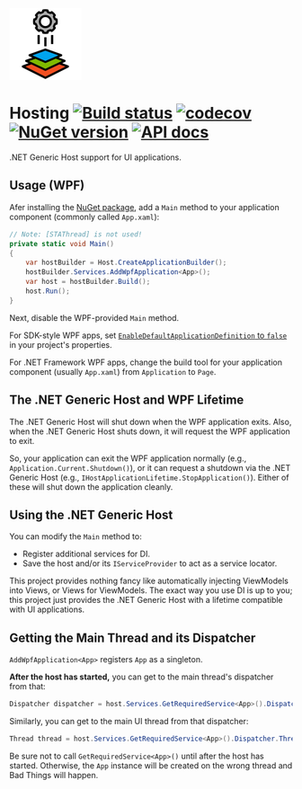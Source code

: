 ![Logo](src/icon.png)

# Hosting [![Build status](https://github.com/StephenCleary/Hosting/workflows/Build/badge.svg)](https://github.com/StephenCleary/Hosting/actions?query=workflow%3ABuild) [![codecov](https://codecov.io/gh/StephenCleary/Hosting/branch/main/graph/badge.svg)](https://codecov.io/gh/StephenCleary/Hosting) [![NuGet version](https://badge.fury.io/nu/Nito.Collections.Hosting.svg)](https://www.nuget.org/packages/Nito.Collections.Hosting) [![API docs](https://img.shields.io/badge/API-FuGet-blue.svg)](https://www.fuget.org/packages/Nito.Collections.Hosting)

.NET Generic Host support for UI applications.

## Usage (WPF)

Afer installing the [NuGet package](https://www.nuget.org/packages/Nito.Collections.Hosting), add a `Main` method to your application component (commonly called `App.xaml`):

```C#
// Note: [STAThread] is not used!
private static void Main()
{
	var hostBuilder = Host.CreateApplicationBuilder();
	hostBuilder.Services.AddWpfApplication<App>();
	var host = hostBuilder.Build();
	host.Run();
}
```

Next, disable the WPF-provided `Main` method.

For SDK-style WPF apps, set [`EnableDefaultApplicationDefinition` to `false`](https://learn.microsoft.com/en-us/dotnet/core/project-sdk/msbuild-props-desktop?WT.mc_id=DT-MVP-5000058#enabledefaultapplicationdefinition) in your project's properties.

For .NET Framework WPF apps, change the build tool for your application component (usually `App.xaml`) from `Application` to `Page`.

## The .NET Generic Host and WPF Lifetime

The .NET Generic Host will shut down when the WPF application exits. Also, when the .NET Generic Host shuts down, it will request the WPF application to exit.

So, your application can exit the WPF application normally (e.g., `Application.Current.Shutdown()`), or it can request a shutdown via the .NET Generic Host (e.g., `IHostApplicationLifetime.StopApplication()`). Either of these will shut down the application cleanly.

## Using the .NET Generic Host

You can modify the `Main` method to:

- Register additional services for DI.
- Save the host and/or its `IServiceProvider` to act as a service locator.

This project provides nothing fancy like automatically injecting ViewModels into Views, or Views for ViewModels. The exact way you use DI is up to you; this project just provides the .NET Generic Host with a lifetime compatible with UI applications.

## Getting the Main Thread and its Dispatcher

`AddWpfApplication<App>` registers `App` as a singleton.

**After the host has started,** you can get to the main thread's dispatcher from that:

```C#
Dispatcher dispatcher = host.Services.GetRequiredService<App>().Dispatcher;
```

Similarly, you can get to the main UI thread from that dispatcher:

```C#
Thread thread = host.Services.GetRequiredService<App>().Dispatcher.Thread;
```

Be sure not to call `GetRequiredService<App>()` until after the host has started. Otherwise, the `App` instance will be created on the wrong thread and Bad Things will happen.
